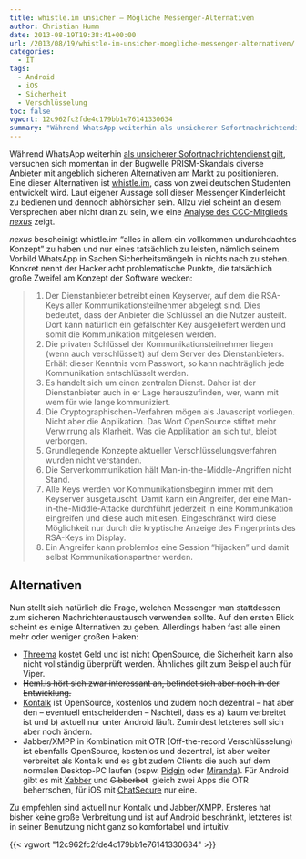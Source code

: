 ```yaml
---
title: whistle.im unsicher – Mögliche Messenger-Alternativen
author: Christian Humm
date: 2013-08-19T19:38:41+00:00
url: /2013/08/19/whistle-im-unsicher-moegliche-messenger-alternativen/
categories:
  - IT
tags:
  - Android
  - iOS
  - Sicherheit
  - Verschlüsselung
toc: false
vgwort: 12c962fc2fde4c179bb1e76141330634
summary: "Während WhatsApp weiterhin als unsicherer Sofortnachrichtendienst gilt, versuchen sich momentan in der Bugwelle PRISM-Skandals diverse Anbieter mit angeblich sicheren Alternativen am Markt zu positionieren. Eine dieser Alternativen ist whistle.im, dass von zwei deutschen Studenten entwickelt wird. Laut eigener Aussage soll dieser Messenger Kinderleicht zu bedienen und dennoch abhörsicher sein. Allzu viel scheint an diesem Versprechen aber nicht dran zu sein, wie eine Analyse des CCC-Mitglieds _nexus_ zeigt."
---
```

Während WhatsApp weiterhin [als unsicherer Sofortnachrichtendienst gilt][1], versuchen sich momentan in der Bugwelle PRISM-Skandals diverse Anbieter mit angeblich sicheren Alternativen am Markt zu positionieren. Eine dieser Alternativen ist [whistle.im][2], dass von zwei deutschen Studenten entwickelt wird. Laut eigener Aussage soll dieser Messenger Kinderleicht zu bedienen und dennoch abhörsicher sein. Allzu viel scheint an diesem Versprechen aber nicht dran zu sein, wie eine [Analyse des CCC-Mitglieds _nexus_][3] zeigt.

_nexus_ bescheinigt whistle.im &#8220;alles in allem ein vollkommen undurchdachtes Konzept&#8221; zu haben und nur eines tatsächlich zu leisten, nämlich seinem Vorbild WhatsApp in Sachen Sicherheitsmängeln in nichts nach zu stehen. Konkret nennt der Hacker acht problematische Punkte, die tatsächlich große Zweifel am Konzept der Software wecken:

>   1. Der Dienstanbieter betreibt einen Keyserver, auf dem die RSA-Keys aller Kommunikationsteilnehmer abgelegt sind. Dies bedeutet, dass der Anbieter die Schlüssel an die Nutzer austeilt. Dort kann natürlich ein gefälschter Key ausgeliefert werden und somit die Kommunikation mitgelesen werden.
>   2. Die privaten Schlüssel der Kommunikationsteilnehmer liegen (wenn auch verschlüsselt) auf dem Server des Dienstanbieters. Erhält dieser Kenntnis vom Passwort, so kann nachträglich jede Kommunikation entschlüsselt werden.
>   3. Es handelt sich um einen zentralen Dienst. Daher ist der Dienstanbieter auch in er Lage herauszufinden, wer, wann mit wem für wie lange kommuniziert.
>   4. Die Cryptographischen-Verfahren mögen als Javascript vorliegen. Nicht aber die Applikation. Das Wort OpenSource stiftet mehr Verwirrung als Klarheit. Was die Applikation an sich tut, bleibt verborgen.
>   5. Grundlegende Konzepte aktueller Verschlüsselungsverfahren wurden nicht verstanden.
>   6. Die Serverkommunikation hält Man-in-the-Middle-Angriffen nicht Stand.
>   7. Alle Keys werden vor Kommunikationsbeginn immer mit dem Keyserver ausgetauscht. Damit kann ein Angreifer, der eine Man-in-the-Middle-Attacke durchführt jederzeit in eine Kommunikation eingreifen und diese auch mitlesen. Eingeschränkt wird diese Möglichkeit nur durch die kryptische Anzeige des Fingerprints des RSA-Keys im Display.
>   8. Ein Angreifer kann problemlos eine Session &#8220;hijacken&#8221; und damit selbst Kommunikationspartner werden.

## Alternativen

Nun stellt sich natürlich die Frage, welchen Messenger man stattdessen zum sicheren Nachrichtenaustausch verwenden sollte. Auf den ersten Blick scheint es einige Alternativen zu geben. Allerdings haben fast alle einen mehr oder weniger großen Haken:

  * [Threema][4] kostet Geld und ist nicht OpenSource, die Sicherheit kann also nicht vollständig überprüft werden. Ähnliches gilt zum Beispiel auch für Viper.
  * <s>Heml.is hört sich zwar interessant an, befindet sich aber noch in der Entwicklung.</s>
  * [Kontalk][5] ist OpenSource, kostenlos und zudem noch dezentral &#8211; hat aber den &#8211; eventuell entscheidenden &#8211; Nachteil, dass es a) kaum verbreitet ist und b) aktuell nur unter Android läuft. Zumindest letzteres soll sich aber noch ändern.
  * Jabber/XMPP in Kombination mit OTR (Off-the-record Verschlüsselung) ist ebenfalls OpenSource, kostenlos und dezentral, ist aber weiter verbreitet als Kontalk und es gibt zudem Clients die auch auf dem normalen Desktop-PC laufen (bspw. [Pidgin][6] oder [Miranda][7]). Für Android gibt es mit [Xabber][8] und <s>Gibberbot</s>  gleich zwei Apps die OTR beherrschen, für iOS mit [ChatSecure][9] nur eine.

Zu empfehlen sind aktuell nur Kontalk und Jabber/XMPP. Ersteres hat bisher keine große Verbreitung und ist auf Android beschränkt, letzteres ist in seiner Benutzung nicht ganz so komfortabel und intuitiv.

 [1]: http://irights.info/whatsapp-wie-riskant-ist-der-messagingdienst "iRight.info - Whatsapp: Wie riskant ist der Messagingdienst?"
 [2]: https://whistle.im/
 [3]: http://hannover.ccc.de/~nexus/whistle.html "whistle.im: FaaS - Fuckup as a Service"
 [4]: http://threema.ch/
 [5]: http://www.kontalk.org/
 [6]: http://pidgin.im/
 [7]: http://miranda-im.org
 [8]: http://www.xabber.com/
 [9]: https://itunes.apple.com/us/app/chatsecure-encrypted-secure/id464200063?mt=8

{{< vgwort "12c962fc2fde4c179bb1e76141330634" >}}